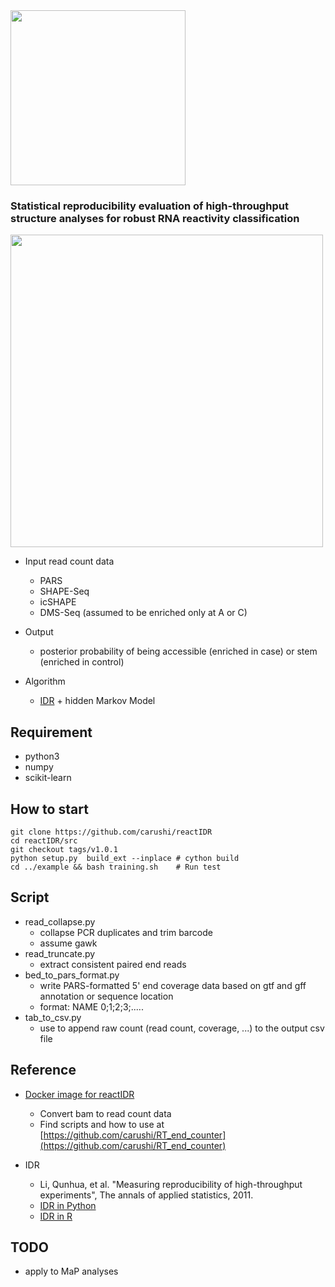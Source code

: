 <img src="https://sites.google.com/site/cawatchm/reactIDR_logo.png" width="280">

### Statistical reproducibility evaluation of high-throughput structure analyses for robust RNA reactivity classification

<img src="https://sites.google.com/site/cawatchm/reactIDR_workflow.png" width="500">

* Input read count data
	* PARS
	* SHAPE-Seq
	* icSHAPE
	* DMS-Seq (assumed to be enriched only at A or C)

* Output
	* posterior probability of being accessible (enriched in case) or stem (enriched in control)

* Algorithm
	* [IDR](https://github.com/nboley/idr) + hidden Markov Model


## Requirement
* python3
* numpy
* scikit-learn


## How to start
```
git clone https://github.com/carushi/reactIDR
cd reactIDR/src
git checkout tags/v1.0.1
python setup.py  build_ext --inplace # cython build
cd ../example && bash training.sh    # Run test
```



## Script
* read_collapse.py
	* collapse PCR duplicates and trim barcode
	* assume gawk
* read_truncate.py
	* extract consistent paired end reads
* bed_to_pars_format.py
	* write PARS-formatted 5' end coverage data based on gtf and gff annotation or sequence location
	* format: NAME <tab> 0;1;2;3;.....
* tab_to_csv.py
	* use to append raw count (read count, coverage, ...) to the output csv file

## Reference

* [Docker image for reactIDR](https://hub.docker.com/r/carushi/rt_end_counter/)
	* Convert bam to read count data
	* Find scripts and how to use at [https://github.com/carushi/RT_end_counter](https://github.com/carushi/RT_end_counter)

* IDR
	* Li, Qunhua, et al. "Measuring reproducibility of high-throughput experiments", The annals of applied statistics, 2011.
	* [IDR in Python](https://github.com/nboley/idr)
	* [IDR in R](https://cran.r-project.org/web/packages/idr/index.html)


## TODO
* apply to MaP analyses
